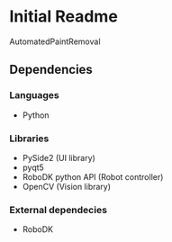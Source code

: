 Initial Readme
=======
AutomatedPaintRemoval

## Dependencies
### Languages
- Python
### Libraries
- PySide2 (UI library)
- pyqt5
- RoboDK python API (Robot controller)
- OpenCV (Vision library)

### External dependecies
- RoboDK
